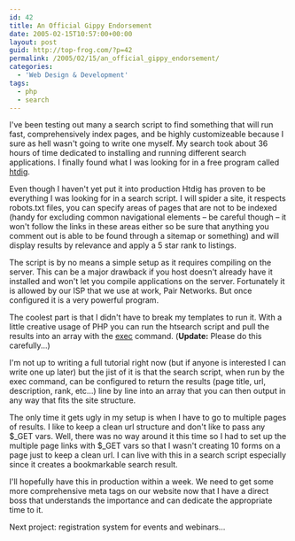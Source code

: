 ```yaml
---
id: 42
title: An Official Gippy Endorsement
date: 2005-02-15T10:57:00+00:00
layout: post
guid: http://top-frog.com/?p=42
permalink: /2005/02/15/an_official_gippy_endorsement/
categories:
  - 'Web Design & Development'
tags:
  - php
  - search
---
```

I've been testing out many a search script to find something that will run fast, comprehensively index pages, and be highly customizeable because I sure as hell wasn't going to write one myself. My search took about 36 hours of time dedicated to installing and running different search applications. I finally found what I was looking for in a free program called [htdig](http://htdig.sourceforge.net/).

Even though I haven't yet put it into production Htdig has proven to be everything I was looking for in a search script. I will spider a site, it respects robots.txt files, you can specify areas of pages that are not to be indexed (handy for excluding common navigational elements – be careful though – it won't follow the links in these areas either so be sure that anything you comment out is able to be found through a sitemap or something) and will display results by relevance and apply a 5 star rank to listings.

The script is by no means a simple setup as it requires compiling on the server. This can be a major drawback if you host doesn't already have it installed and won't let you compile applications on the server. Fortunately it is allowed by our ISP that we use at work, Pair Networks. But once configured it is a very powerful program.

The coolest part is that I didn't have to break my templates to run it. With a little creative usage of PHP you can run the htsearch script and pull the results into an array with the [exec](http://us2.php.net/manual/en/function.exec.php) command. (**Update:** Please do this carefully...)

I'm not up to writing a full tutorial right now (but if anyone is interested I can write one up later) but the jist of it is that the search script, when run by the exec command, can be configured to return the results (page title, url, description, rank, etc…) line by line into an array that you can then output in any way that fits the site structure.

The only time it gets ugly in my setup is when I have to go to multiple pages of results. I like to keep a clean url structure and don't like to pass any $\_GET vars. Well, there was no way around it this time so I had to set up the multiple page links with $\_GET vars so that I wasn't creating 10 forms on a page just to keep a clean url. I can live with this in a search script especially since it creates a bookmarkable search result.

I'll hopefully have this in production within a week. We need to get some more comprehensive meta tags on our website now that I have a direct boss that understands the importance and can dedicate the appropriate time to it.

Next project: registration system for events and webinars…